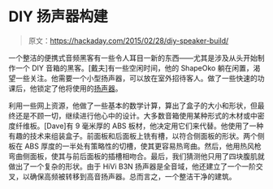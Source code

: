 # DIY 扬声器构建

> 原文：<https://hackaday.com/2015/02/28/diy-speaker-build/>

一个整洁的便携式音频黑客有一些令人耳目一新的东西——尤其是涉及从头开始制作一个 DIY 音箱的黑客。[戴夫]有一些空闲时间，他的 ShapeOko 躺在闲置，渴望一些关注。他需要一个小型扬声器，可以放在室外招待客人。做了一些快速的功课后，他锁定了他将使用的[扬声器](http://www.swanspeaker.com/product/htm/view.asp?id=51)。

利用一些网上资源，他做了一些基本的数学计算，算出了盒子的大小和形状，但最终还是不顾一切，继续进行他心中的设计。大多数音箱使用某种形式的木材或中密度纤维板。[Dave]有 9 毫米厚的 ABS 板材，他决定用它们来代替。他使用了一种有趣的技术来组装盒子。前面板和后面板上铣有槽，以符合侧面板的形状。两个侧板在 ABS 厚度的一半处有策略性的切槽，使其更容易热弯曲。然后，他用热风枪弯曲侧面板，使其与前后面板的插槽相吻合。最后，我们猜测他只用了四块腹肌就做出了一个复杂的形状。由于 HiVi B3N 扬声器是全音域，他还建立了一个一阶交叉，以确保高频被转移到高音扬声器。总而言之，一个整洁干净的建筑。